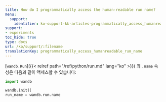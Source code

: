 ```yaml
---
title: How do I programmatically access the human-readable run name?
menu:
  support:
    identifier: ko-support-kb-articles-programmatically_access_humanreadable_run_name
support:
- experiments
toc_hide: true
type: docs
url: /ko/support/:filename
translationKey: programmatically_access_humanreadable_run_name
---
```

[`wandb.Run`]({{< relref path="/ref/python/run.md" lang="ko" >}}) 의 `.name` 속성은 다음과 같이 액세스할 수 있습니다:

```python
import wandb

wandb.init()
run_name = wandb.run.name
```
